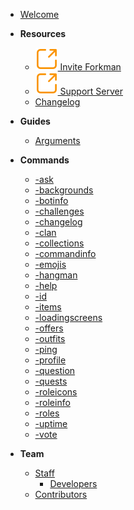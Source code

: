 - [Welcome](home.md)

- **Resources**

  - [![](_media/external.svg) Invite Forkman](https://discord.com/oauth2/authorize?client\_id=1037396167123816499\&scope=bot%20applications.commands\&permissions=388161)
  - [![](_media/external.svg) Support Server](https://discord.gg/DEEZY5cwpy)
  - [Changelog](CHANGELOG.md)

- **Guides**

  - [Arguments](guides/arguments.md)

- **Commands**

  - [-ask](commands/ask.md)
  - [-backgrounds](commands/backgrounds.md)
  - [-botinfo](commands/botinfo.md)
  - [-challenges](commands/challenges.md)
  - [-changelog](commands/changelog.md)
  - [-clan](commands/clan.md)
  - [-collections](commands/collections.md)
  - [-commandinfo](commands/commandinfo.md)
  - [-emojis](commands/emojis.md)
  - [-hangman](commands/hangman.md)
  - [-help](commands/help.md)
  - [-id](commands/id.md)
  - [-items](commands/items.md)
  - [-loadingscreens](commands/loadingscreens.md)
  - [-offers](commands/offers.md)
  - [-outfits](commands/outfits.md)
  - [-ping](commands/ping.md)
  - [-profile](commands/profile.md)
  - [-question](commands/question.md)
  - [-quests](commands/quests.md)
  - [-roleicons](commands/roleicons.md)
  - [-roleinfo](commands/roleinfo.md)
  - [-roles](commands/roles.md)
  - [-uptime](commands/uptime.md)
  - [-vote](commands/vote.md)

- **Team**

  - [Staff](team/staff/README.md)
    - [Developers](team/staff/developers.md)
  - [Contributors](team/contributors.md)
